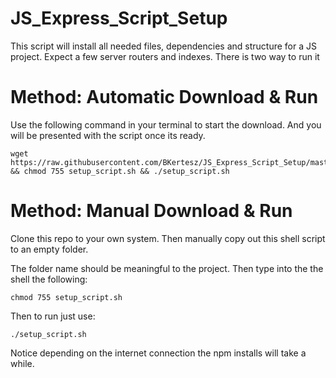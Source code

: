 # JS_Express_Script_Setup
This script will install all needed files, dependencies and structure for a JS project. Expect a few server routers and indexes. There is two way to run it

# Method: Automatic Download & Run
Use the following command in your terminal to start the download. And you will be presented with the script once its ready.
```
wget https://raw.githubusercontent.com/BKertesz/JS_Express_Script_Setup/master/setup_script.sh && chmod 755 setup_script.sh && ./setup_script.sh
```

# Method: Manual Download & Run
Clone this repo to your own system. Then manually copy out this shell script to an empty folder.

The folder name should be meaningful to the project.
Then  type into the the shell the following:
```
chmod 755 setup_script.sh
```
Then to run just use:
```
./setup_script.sh
```
Notice depending on the internet connection the npm installs will take a while.
